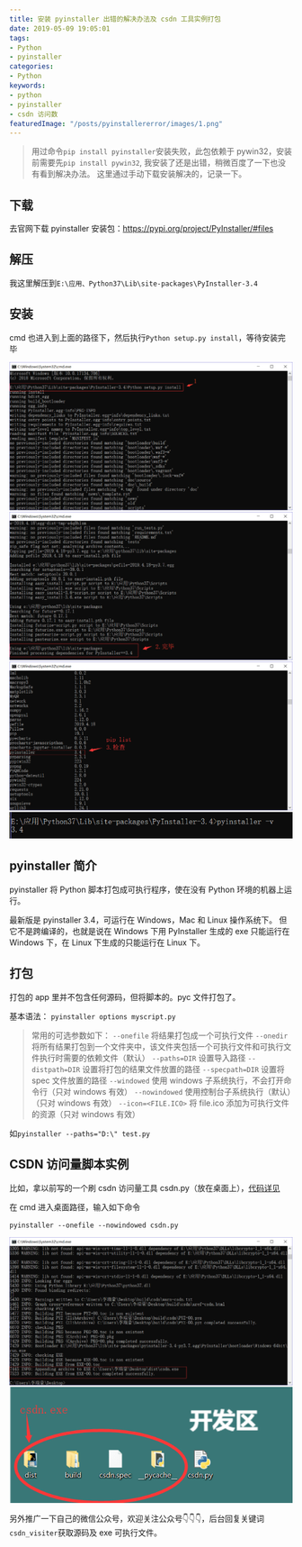 ```yaml
---
title: 安装 pyinstaller 出错的解决办法及 csdn 工具实例打包
date: 2019-05-09 19:05:01
tags:
- Python
- pyinstaller
categories:
- Python
keywords:
- python
- pyinstaller
- csdn 访问数
featuredImage: "/posts/pyinstallererror/images/1.png"
---
```


> 用过命令`pip install pyinstaller`安装失败，此包依赖于 pywin32，安装前需要先`pip install pywin32`, 我安装了还是出错，稍微百度了一下也没有看到解决办法。
这里通过手动下载安装解决的，记录一下。

<!--more-->

## 下载
去官网下载 pyinstaller 安装包：<https://pypi.org/project/PyInstaller/#files>

## 解压
我这里解压到`E:\应用、Python37\Lib\site-packages\PyInstaller-3.4`

## 安装
cmd 也进入到上面的路径下，然后执行`Python setup.py install`，等待安装完毕

![安装](images/1.png)
![完成](images/2.png)
![pip list](images/3.png)
![版本](images/4.png)

## pyinstaller 简介
pyinstaller 将 Python 脚本打包成可执行程序，使在没有 Python 环境的机器上运行。

最新版是 pyinstaller 3.4，可运行在 Windows，Mac 和 Linux 操作系统下。 但它不是跨编译的，也就是说在 Windows 下用 PyInstaller 生成的 exe 只能运行在 Windows 下，在 Linux 下生成的只能运行在 Linux 下。

## 打包
打包的 app 里并不包含任何源码，但将脚本的。pyc 文件打包了。

基本语法： `pyinstaller options myscript.py`
> 常用的可选参数如下： 
`--onefile` 将结果打包成一个可执行文件
`--onedir` 将所有结果打包到一个文件夹中，该文件夹包括一个可执行文件和可执行文件执行时需要的依赖文件（默认）
`--paths=DIR` 设置导入路径
`--distpath=DIR` 设置将打包的结果文件放置的路径
`--specpath=DIR` 设置将 spec 文件放置的路径
`--windowed` 使用 windows 子系统执行，不会打开命令行（只对 windows 有效）
`--nowindowed` 使用控制台子系统执行（默认）（只对 windows 有效）
`--icon=<FILE.ICO>` 将 file.ico 添加为可执行文件的资源（只对 windows 有效）

如`pyinstaller --paths="D:\" test.py`

## CSDN 访问量脚本实例
比如，拿以前写的一个刷 csdn 访问量工具 csdn.py（放在桌面上），[代码详见](/posts/csdnvisiter.html)

在 cmd 进入桌面路径，输入如下命令
```shell
pyinstaller --onefile --nowindowed csdn.py
```
![csdn.exe 生成成功](images/5.png)
![csdn.exe 生成成功](images/6.png)

另外推广一下自己的微信公众号，欢迎关注公众号👇👇👇，后台回复关键词`csdn_visiter`获取源码及 exe 可执行文件。